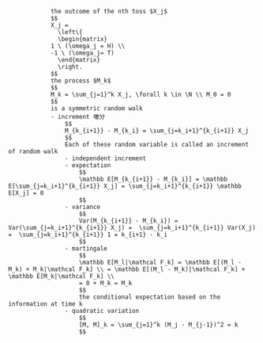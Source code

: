 
                the outcome of the nth toss $X_j$
                $$
                X_j =
                  \left\{ 
                  \begin{matrix}
                1 \ (\omega_j = H) \\
                -1 \ (\omega_j= T)
                  \end{matrix} 
                  \right. 
                $$
                the process $M_k$
                $$
                M_k = \sum_{j=1}^k X_j, \forall k \in \N \\ M_0 = 0
                $$
                is a symmetric random walk
                - increment 増分
                    $$
                    M_{k_{i+1}} - M_{k_i} = \sum_{j=k_i+1}^{k_{i+1}} X_j
                    $$
                    Each of these random variable is called an increment of random walk
                    - independent increment
                    - expectation
                        $$
                        \mathbb E[M_{k_{i+1}} - M_{k_i}] = \mathbb E[\sum_{j=k_i+1}^{k_{i+1}} X_j] = \sum_{j=k_i+1}^{k_{i+1}} \mathbb E[X_j] = 0 
                        $$
                    - variance
                        $$
                        Var(M_{k_{i+1}} - M_{k_i}) = Var(\sum_{j=k_i+1}^{k_{i+1}} X_j) =  \sum_{j=k_i+1}^{k_{i+1}} Var(X_j) =  \sum_{j=k_i+1}^{k_{i+1}} 1 = k_{i+1} - k_i
                        $$
                    - martingale
                        $$
                        \mathbb E[M_l|\mathcal F_k] = \mathbb E[(M_l - M_k) + M_k|\mathcal F_k] \\ = \mathbb E[(M_l - M_k)|\mathcal F_k] + \mathbb E[M_k|\mathcal F_k] \\
                        = 0 + M_k = M_k
                        $$
                        the conditional expectation based on the information at time k
                    - quadratic variation
                        $$
                        [M, M]_k = \sum_{j=1}^k (M_j - M_{j-1})^2 = k
                        $$